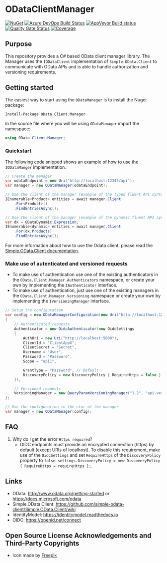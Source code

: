 # ODataClientManager

[![NuGet](https://img.shields.io/nuget/v/OData.Client.Manager.svg)](https://www.nuget.org/packages/OData.Client.Manager)
[![Azure DevOps Build Status](https://dev.azure.com/SiberaIndustries/OData.Client.Manager/_apis/build/status/SiberaIndustries.OData.Client.Manager?branchName=master)](https://dev.azure.com/SiberaIndustries/OData.Client.Manager/_build/latest?definitionId=1&branchName=master)
[![AppVeyor Build status](https://ci.appveyor.com/api/projects/status/6bx528e35dt43783/branch/master?svg=true)](https://ci.appveyor.com/project/SiberaIndustries/odata-client-manager/branch/master)
[![Quality Gate Status](https://sonarcloud.io/api/project_badges/measure?project=SiberaIndustries_OData.Client.Manager&metric=alert_status)](https://sonarcloud.io/dashboard?id=SiberaIndustries_OData.Client.Manager)
[![Coverage](https://sonarcloud.io/api/project_badges/measure?project=SiberaIndustries_OData.Client.Manager&metric=coverage)](https://sonarcloud.io/dashboard?id=SiberaIndustries_OData.Client.Manager)

## Purpose

This repository provides a C# based OData client manager library.
The Manager uses the `IODataClient` implementation of `Simple.OData.Client` to communicate with OData APIs and is able to handle authorization and versioning requirements.

## Getting started

The easiest way to start using the `ODataManager` is to install the Nuget package:

```sh
Install-Package OData.Client.Manager
```

In the source file where you will be using `ODataManager` import the namespace:

```cs
using OData.Client.Manager;
```

### Quickstart

The following code snipped shows an example of how to use the `IODataManger` implementation.

```cs
// Create the manager
var odataEndpoint = new Uri("http://localhost:12345/api");
var manager = new ODataManager(odataEndpoint);

// Use the client of the manager (example of the typed fluent API syntax)
IEnumerable<Product> entities = await manager.Client
    .For<Product>()
    .FindEntriesAsync();

// Use the client of the manager (example of the dynamic fluent API syntax)
var dx = ODataDynamic.Expression;
IEnumerable<dynamic> entities = await manager.Client
    .For(dx.Products)
    .FindEntriesAsync();
```

For more information about how to use the Odata client, please read the [Simple.OData.Client documentation](https://github.com/simple-odata-client/Simple.OData.Client/wiki).

### Make use of autenticated and versioned requests

* To make use of authentication use one of the existing authenticators in the `OData.Client.Manager.Authenticators` namespace, or create your own by implementing the `IAuthenticator` interface.
* To make use of authentication, just use one of the existing managers in the `OData.Client.Manager.Versioning` namespace or create your own by implementing the `IVersioningManager` interface.

```cs
// Setup the configuration
var config = new ODataManagerConfiguration(new Uri("http://localhost:12345/api"))
{
    // Authenticated requests
    Authenticator = new OidcAuthenticator(new OidcSettings
    {
        AuthUri = new Uri("http://localhost:5000"),
        ClientId = "ClientAppX",
        ClientSecret = "Secret",
        Username = "User",
        Password = "Password",
        Scope = "api1",

        GrantType = "Password", // Default
        DiscoveryPolicy = new DiscoveryPolicy { RequireHttps = false },
    }),

    // Versioned requests
    VersioningManager = new QueryParamVersioningManager("1.2", "api-version")
};

// Use the configuration in the ctor of the manager
var manager = new ODataManager(config);
```

## FAQ

1. Why do I get the error `Https required`?
    * OIDC endpoints must provide an encrypted connection (https) by default (except URIs of localhost). To disable this requirement, make use of the `OidcSettings` and set `RequireHttps` of the `DiscoveryPolicy` property to `false`: `settings.DiscoveryPolicy = new DiscoveryPolicy { RequireHttps = requireHttps };`.

## Links

* OData: <http://www.odata.org/getting-started> or <https://docs.microsoft.com/odata>
* Simple.OData.Client: <https://github.com/simple-odata-client/Simple.OData.Client/wiki>
* IdentityModel: <https://identitymodel.readthedocs.io>
* OIDC: <https://openid.net/connect>

## Open Source License Acknowledgements and Third-Party Copyrights

* Icon made by [Freepik](https://www.flaticon.com/authors/freepik)
